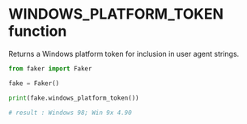 # **WINDOWS_PLATFORM_TOKEN** function

Returns a Windows platform token for inclusion in user agent strings.

```py
from faker import Faker

fake = Faker()

print(fake.windows_platform_token())

# result : Windows 98; Win 9x 4.90
```
